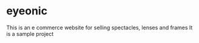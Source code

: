 # eyeonic
This is an e commerce website for selling spectacles, lenses and frames
It is a sample project
